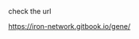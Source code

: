 

check the url 

        
  <a href="https://iron-network.gitbook.io/gene/">https://iron-network.gitbook.io/gene/</a>
